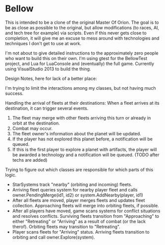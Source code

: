 # Bellow
This is intended to be a clone of the original Master Of Orion.  The goal is to be as close as possible to the original, but allow modifications (to races, AI, and tech tree for example) via scripts.  Even if this never gets close to completion, it will give me an excuse to mess around with technologies and techniques I don't get to use at work.

I'm not about to give detailed instructions to the approximately zero people who want to build this on their own.  I'm using gtest for the BellowTest project, and Lua for LuaConsole and (eventually) the full game.  Currently using VisualStudio 2013 to build the thing.

Design Notes, here for lack of a better place:

I'm trying to limit the interactions among my classes, but not having much success.

Handling the arrival of fleets at their destinations:
When a fleet arrives at its destination, it can trigger several events.

1. The fleet may merge with other fleets arriving this turn or already in orbit at the destination.
2. Combat may occur.
3. The fleet owner's information about the planet will be updated.
4. If the player has not explored this planet before, a notification will be queued.
5. If this is the first player to explore a planet with artifacts, the player will be awarded a technology and a notification will be queued.  (TODO after techs are added)

Trying to figure out which classes are responsible for which parts of this logic.
* StarSystems track "nearby" (orbiting and incoming) fleets.
* Arriving fleet queries system for nearby player fleet and calls owner.PendingMerge(id1, id2) or system.AddNearby(player, id1)
* After all fleets are moved, player merges fleets and updates fleet collection.  Approaching fleets will merge into orbiting fleets, if possible.
* After all players have moved, game scans systems for conflict situations and resolves conflicts.  Surviving fleets transition from "Approaching" to either "Retreating" or "Arriving" as a result of combat (or the lack therof).  Orbiting fleets may transition to "Retreating".
* Player scans fleets for "Arriving" status.  Arriving fleets transition to orbiting and call owner.Explore(system).
